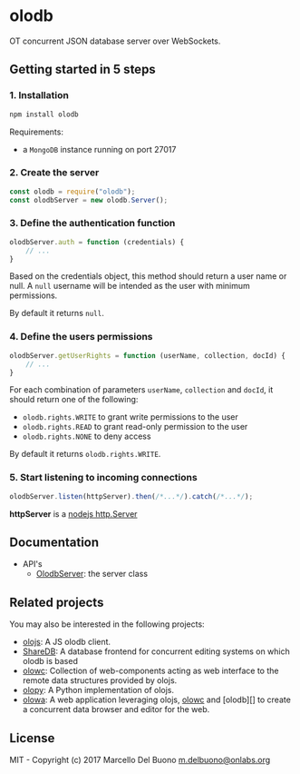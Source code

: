 # olodb
OT concurrent JSON database server over WebSockets.


## Getting started in 5 steps

### 1. Installation
```javascript
npm install olodb
```
Requirements:
- a `MongoDB` instance running on port 27017

### 2. Create the server
```javascript
const olodb = require("olodb");
const olodbServer = new olodb.Server();
```

### 3. Define the authentication function
```javascript
olodbServer.auth = function (credentials) {
    // ...
}
```
Based on the credentials object, this method should return a user name or null. 
A `null` username will be intended as the user with minimum permissions.  
    
By default it returns `null`.  


### 4. Define the users permissions
```javascript
olodbServer.getUserRights = function (userName, collection, docId) {
    // ...
}
```
For each combination of parameters `userName`, `collection` and `docId`, it should return one of the following:
- `olodb.rights.WRITE` to grant write permissions to the user
- `olodb.rights.READ` to grant read-only permission to the user 
- `olodb.rights.NONE` to deny access 
  
By default it returns `olodb.rights.WRITE`.  


### 5. Start listening to incoming connections
```javascript
olodbServer.listen(httpServer).then(/*...*/).catch(/*...*/);
```
**httpServer** is a [nodejs http.Server](https://nodejs.org/dist/latest-v6.x/docs/api/http.html#http_class_http_server)


## Documentation

* API's
    * [OlodbServer][]: the server class


## Related projects

You may also be interested in the following projects:

* [olojs][]: A JS olodb client.
* [ShareDB][]: A database frontend for concurrent editing systems on which olodb is based
* [olowc][]: Collection of web-components acting as web interface to the remote data structures provided by olojs.
* [olopy][]: A Python implementation of olojs.
* [olowa][]: A web application leveraging olojs, [olowc][] and [olodb][] to create a
  concurrent data browser and editor for the web.


## License
MIT - Copyright (c) 2017 Marcello Del Buono <m.delbuono@onlabs.org>




[OlodbServer]: ./doc/OlodbServer.md
[olowa]: https://github.com/onlabsorg/olowa
[olojs]: https://github.com/onlabsorg/olojs
[olowc]: https://github.com/onlabsorg/olowc
[olopy]: https://github.com/onlabsorg/olopy
[ShareDB]: https://github.com/share/sharedb

